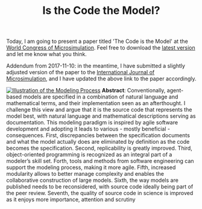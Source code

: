 ﻿---
layout: post
title: Is the Code the Model?
description: Bringing agile software engineering to agent-based modelinng and micro-simulations
---
Today, I am going to present a paper titled 'The Code is the Model' at the <a href="http://www.carloalberto.org/ima-2017/">World Congress of Microsimulation</a>. Feel free to download the <a href="../../../assets/codemodel.pdf">latest version</a> and let me know what you think.

Addendum from 2017-11-10: in the meantime, I have submitted a slightly adjusted version of the paper to the <a href="http://www.microsimulation.org/ijm/"> International Journal of Microsimulation</a>, and I have updated the above link to the paper accordingly.

<a href="../../../assets/images/modelingprocess.jpg"><img src="../../../assets/images/processpreview.png" alt="Illustration of the Modeling Process" class="image left"></a> **Abstract**: Conventionally, agent-based models are specified in a combination of natural language and mathematical terms, and their implementation seen as an afterthought. I challenge this view and argue that it is the source code that represents the model best, with natural language and mathematical descriptions serving as documentation. This modeling paradigm is inspired by agile software development and adopting it leads to various - mostly beneficial - consequences. First, discrepancies between the specification documents and what the model actually does are eliminated by definition as the code becomes the specification. Second, replicability is greatly improved. Third, object-oriented programming is recognized as an integral part of a modeler’s skill set. Forth, tools and methods from software engineering can support the modeling process, making it more agile. Fifth, increased modularity allows to better manage complexity and enables the collaborative construction of large models. Sixth, the way models are published needs to be reconsidered, with source code ideally being part of the peer review. Seventh, the quality of source code in science is improved as it enjoys more importance, attention and scrutiny
